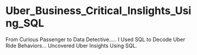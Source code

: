 # Uber_Business_Critical_Inslights_Using_SQL
From Curious Passenger to Data Detective.....  I Used SQL to Decode Uber Ride Behaviors...  Uncovered Uber Insights Using SQL.
